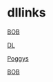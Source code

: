 # dllinks
[BOB](https://mediafilez.forgecdn.net/files/5896/119/BoB-1.2.51.mcaddon)

[DL](https://mediafilez.forgecdn.net/files/5979/444/System%20Dynamic%20Lights%20RS%20V2.0.mcpack)

[Poggys](https://download2337.mediafire.com/07qzwwzt27igs9gI8k7DE6UOolFKqR3T9uF-YhPFU1pdn3Bj4Q5UdBWKfMaZbtaGdA3tFey3pu2zxLfZ54AcOQ_E1wY_fPjocj50nbMzuUiASv1P8dOJI0A1tB2yNduOoAb4xAk0yTF7pDH3lNdrmDqS-GZ36UbdO_A753JBFhCU/zplnijf2acdc1uy/Poggy%5C%27sLum-0.7.3.mcpack)

[BOB](https://www.mediafire.com/file/crbwjicik7rjzab/KtrQdqgDDRQ%253D_%25281%2529.zip/file)
